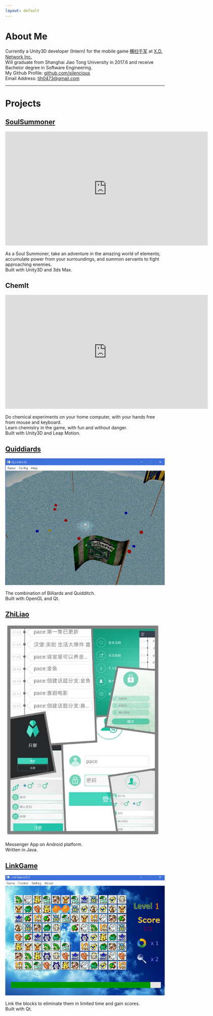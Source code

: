 ```yaml
---
layout: default
---
```

# About Me
Currently a Unity3D developer (Intern) for the mobile game [横扫千军](https://hs.xd.com/) at [X.D. Network Inc.](https://www.xd.com)  
Will graduate from Shanghai Jiao Tong University in 2017.6 and receive Bachelor degree in Software Engineering.  
My Github Profile: [github.com/silencious](https://www.github.com/silencious)  
Email Address: tjh0473@gmail.com  

* * * 

# Projects  

## [SoulSummoner](https://github.com/silencious/SoulSummoner)  

<iframe width="640" height="360" src="https://www.youtube.com/embed/CzDHDcZ0RRg" frameborder="0" allowfullscreen></iframe>  

As a Soul Summoner, take an adventure in the amazing world of elements, accumulate power from your surroundings, and summon servants to fight approaching enemies.  
Built with Unity3D and 3ds Max.  

## ChemIt  
<iframe width="640" height="360" src="https://www.youtube.com/embed/hXdAZWFeWOI" frameborder="0" allowfullscreen></iframe>  

Do chemical experiments on your home computer, with your hands free from mouse and keyboard.  
Learn chemistry in the game, with fun and without danger.  
Built with Unity3D and Leap Motion.  

## [Quiddiards](https://github.com/silencious/Quiddiards)  
![](https://github.com/silencious/Quiddiards/raw/master/Screenshots/1.png)  

The combination of Billiards and Quidditch.  
Built with OpenGL and Qt.  

## [ZhiLiao](https://github.com/silencious/ZhiLiao)
![](https://github.com/silencious/ZhiLiao/raw/master/doc/zhiliao.jpg)  

Messenger App on Android platform.  
Written in Java.  

## [LinkGame](https://github.com/silencious/LinkGame)  
![](https://github.com/silencious/LinkGame/raw/master/Screenshots/2.png)  

Link the blocks to eliminate them in limited time and gain scores.  
Built with Qt.  
